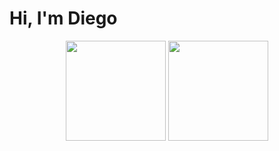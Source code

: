 <h1 align="left">Hi, I'm Diego</h1>
</a></p>

<div align="center">
  <a href="https://github.com/DiegoPablo2021"></a>
  <img height="160em" src="https://github-readme-stats.vercel.app/api?username=DiegoPablo2021&show_icons=true&theme=tokyonight&include_all_commits=true&count_private=true"/>
  <img height="160em" src="https://github-readme-stats.vercel.app/api/top-langs/?username=DiegoPablo2021&layout=compact&langs_count=7&theme=tokyonight"/>
</div>

 
 ##
 <br>
